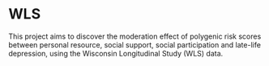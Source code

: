 # WLS

This project aims to discover the moderation effect of polygenic risk scores between personal resource, social support, social participation and late-life depression, using the Wisconsin Longitudinal Study (WLS) data.

